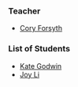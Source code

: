 ### Teacher

 * [Cory Forsyth](http://github.com/bantic)

### List of Students

  * [Kate Godwin](https://github.com/ohmygodwin)
  * [Joy Li](https://github.com/JoyZL)
